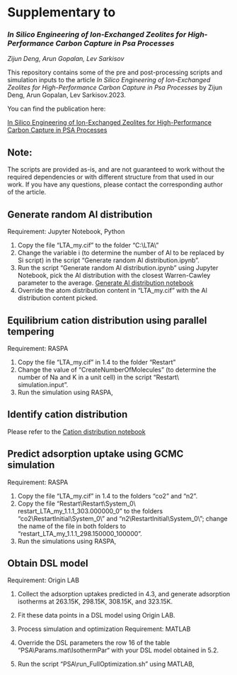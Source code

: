 # Supplementary to 
### *In Silico Engineering of Ion-Exchanged Zeolites for High-Performance Carbon Capture in Psa Processes*

*Zijun Deng, Arun Gopalan, Lev Sarkisov*


This repository contains some of the pre and post-processing scripts and simulation inputs to the article *In Silico Engineering of Ion-Exchanged Zeolites for High-Performance Carbon Capture in Psa Processes* by Zijun Deng, Arun Gopalan, Lev Sarkisov.2023. 

You can find the publication here: 

[In Silico Engineering of Ion-Exchanged Zeolites for High-Performance Carbon Capture in PSA Processes](https://papers.ssrn.com/sol3/papers.cfm?abstract_id=4306028)


Note:
-----
The scripts are provided as-is, and are not guaranteed to work without the required dependencies or with different structure from that used in our work. If you have any questions, please contact the corresponding author of the article.

##	Generate random Al distribution
Requirement: Jupyter Notebook, Python
1.	Copy the file “LTA_my.cif” to the folder “C:\\LTA\\”
2.	Change the variable i (to determine the number of Al to be replaced by Si script) in the script “Generate random Al distribution.ipynb”.
3.	Run the script “Generate random Al distribution.ipynb” using Jupyter Notebook, pick the Al distribution with the closest Warren-Cawley parameter to the average.
[Generate Al distribution notebook](./generate_random_Al_dist.ipynb)
4.	Override the atom distribution content in “LTA_my.cif” with the Al distribution content picked.

##	Equilibrium cation distribution using parallel tempering
Requirement: RASPA
1.	Copy the file “LTA_my.cif” in 1.4 to the folder “Restart”
2.	Change the value of “CreateNumberOfMolecules” (to determine the number of Na and K in a unit cell) in the script “Restart\\ simulation.input”.
3.	Run the simulation using RASPA,

##	Identify cation distribution

Please refer to the [Cation distribution notebook](./cation_dist.ipynb)



##	Predict adsorption uptake using GCMC simulation
Requirement: RASPA
1.	Copy the file “LTA_my.cif” in 1.4 to the folders “co2” and “n2”.
2.	Copy the file “Restart\\Restart\\System_0\\ restart_LTA_my_1.1.1_303.000000_0” to the folders “co2\\RestartInitial\\System_0\\” and “n2\\RestartInitial\\System_0\\”; change the name of the file in both folders to “restart_LTA_my_1.1.1_298.150000_100000”.
3.	Run the simulations using RASPA,

##	Obtain DSL model
Requirement: Origin LAB
1.	Collect the adsorption uptakes predicted in 4.3, and generate adsorption isotherms at 263.15K, 298.15K, 308.15K, and 323.15K.
2.	Fit these data points in a DSL model using Origin LAB.

6.	Process simulation and optimization
Requirement: MATLAB
1.	Override the DSL parameters the row 16 of the table “PSA\\Params.mat\\IsothermPar“ with your DSL model obtained in 5.2. 
2.	Run the script “PSA\\run_FullOptimization.sh” using MATLAB,

